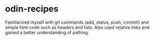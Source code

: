 # odin-recipes
Familiarized myself with git commands (add, status, push, commit) and
simple html code such as headers and lists. Also used relative links 
and gained a better understanding of pathing. 